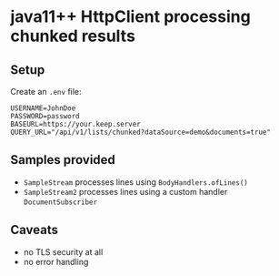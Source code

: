 # java11++ HttpClient processing chunked results

## Setup

Create an `.env` file:

```env
USERNAME=JohnDoe
PASSWORD=password
BASEURL=https://your.keep.server
QUERY_URL="/api/v1/lists/chunked?dataSource=demo&documents=true"
```

## Samples provided

- `SampleStream` processes lines using `BodyHandlers.ofLines()`
- `SampleStream2` processes lines using a custom handler `DocumentSubscriber`

## Caveats

- no TLS security at all
- no error handling

